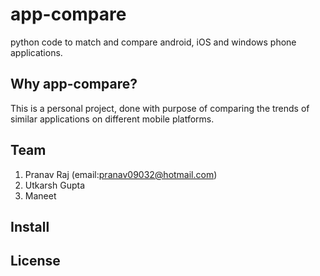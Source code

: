 app-compare
=================

python code to match and compare android, iOS and windows phone applications.

Why app-compare?
------------------

This is a personal project, done with purpose of comparing the trends of similar applications
on different mobile platforms.

Team
-----

1. Pranav Raj (email:pranav09032@hotmail.com)
2. Utkarsh Gupta
3. Maneet


Install
-------

License
-------

